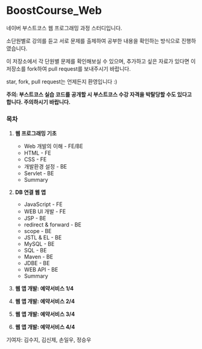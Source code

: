 # BoostCourse_Web

네이버 부스트코스 웹 프로그래밍 과정 스터디입니다. 

소단원별로 강의를 듣고 서로 문제를 출제하여 공부한 내용을 확인하는 방식으로 진행하였습니다. 

이 저장소에서 각 단원별 문제를 확인해보실 수 있으며, 추가하고 싶은 자료가 있다면 이 저장소를 fork하여 pull request를 보내주시기 바랍니다. 

star, fork, pull request는 언제든지 환영입니다 :) 



<strong>주의: 부스트코스 실습 코드를 공개할 시 부스트코스 수강 자격을 박탈당할 수도 있다고 합니다. 주의하시기 바랍니다.</strong>



### 목차

1. <strong>웹 프로그래밍 기초</strong>

   - Web 개발의 이해 - FE/BE
   - HTML - FE
   - CSS - FE
   - 개발환경 설정 - BE
   - Servlet - BE
   - Summary

2. <strong>DB 연결 웹 앱</strong>
   - JavaScript - FE
   - WEB UI 개발 - FE
   - JSP - BE
   - redirect & forward - BE
   - scope - BE
   - JSTL & EL - BE
   - MySQL - BE
   - SQL - BE
   - Maven - BE
   - JDBE - BE
   - WEB API - BE
   - Summary

3. <strong>웹 앱 개발: 예약서비스 1/4</strong>

4. <strong>웹 앱 개발: 예약서비스 2/4</strong>

5. <strong>웹 앱 개발: 예약서비스 3/4</strong>

6. <strong>웹 앱 개발: 예약서비스 4/4</strong>



기여자: 김수지, 김신제, 손일우, 정승우

